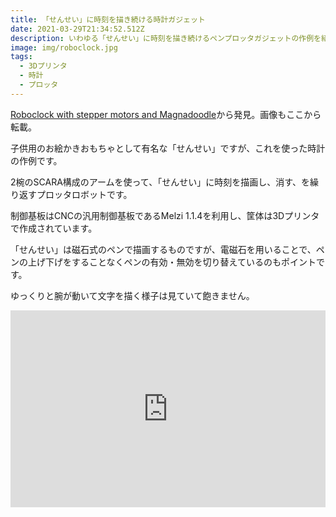 ```yaml
---
title: 「せんせい」に時刻を描き続ける時計ガジェット
date: 2021-03-29T21:34:52.512Z
description: いわゆる「せんせい」に時刻を描き続けるペンプロッタガジェットの作例を紹介します。
image: img/roboclock.jpg
tags:
  - 3Dプリンタ
  - 時計
  - プロッタ
---
```

[Roboclock with stepper motors and Magnadoodle](http://diglo.altervista.org/blog/?p=1088&doing_wp_cron=1617053725.1238369941711425781250)から発見。画像もここから転載。

子供用のお絵かきおもちゃとして有名な「せんせい」ですが、これを使った時計の作例です。

2椀のSCARA構成のアームを使って、「せんせい」に時刻を描画し、消す、を繰り返すプロッタロボットです。

制御基板はCNCの汎用制御基板であるMelzi 1.1.4を利用し、筐体は3Dプリンタで作成されています。

「せんせい」は磁石式のペンで描画するものですが、電磁石を用いることで、ペンの上げ下げをすることなくペンの有効・無効を切り替えているのもポイントです。

ゆっくりと腕が動いて文字を描く様子は見ていて飽きません。

<iframe width="100%" height="315" src="https://www.youtube.com/embed/PNlrDFbf85Q" title="YouTube video player" frameborder="0" allow="accelerometer; autoplay; clipboard-write; encrypted-media; gyroscope; picture-in-picture" allowfullscreen></iframe>

